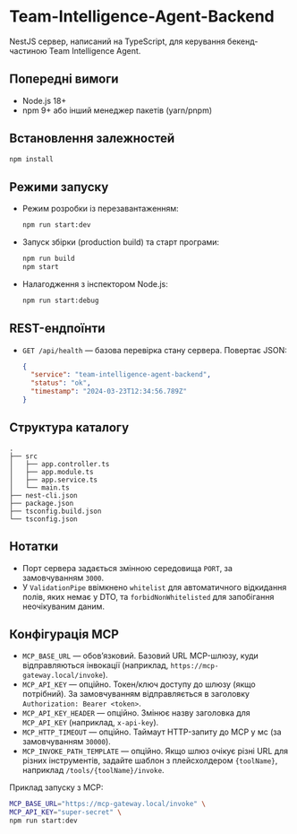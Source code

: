 # Team-Intelligence-Agent-Backend

NestJS сервер, написаний на TypeScript, для керування бекенд-частиною Team Intelligence Agent.

## Попередні вимоги
- Node.js 18+
- npm 9+ або інший менеджер пакетів (yarn/pnpm)

## Встановлення залежностей
```bash
npm install
```

## Режими запуску
- Режим розробки із перезавантаженням:
  ```bash
  npm run start:dev
  ```
- Запуск збірки (production build) та старт програми:
  ```bash
  npm run build
  npm start
  ```
- Налагодження з інспектором Node.js:
  ```bash
  npm run start:debug
  ```

## REST-ендпоїнти
- `GET /api/health` — базова перевірка стану сервера. Повертає JSON:
  ```json
  {
    "service": "team-intelligence-agent-backend",
    "status": "ok",
    "timestamp": "2024-03-23T12:34:56.789Z"
  }
  ```

## Структура каталогу
```
.
├── src
│   ├── app.controller.ts
│   ├── app.module.ts
│   ├── app.service.ts
│   └── main.ts
├── nest-cli.json
├── package.json
├── tsconfig.build.json
└── tsconfig.json
```

## Нотатки
- Порт сервера задається змінною середовища `PORT`, за замовчуванням `3000`.
- У `ValidationPipe` ввімкнено `whitelist` для автоматичного відкидання полів, яких немає у DTO, та `forbidNonWhitelisted` для запобігання неочікуваним даним.

## Конфігурація MCP
- `MCP_BASE_URL` — обовʼязковий. Базовий URL MCP-шлюзу, куди відправляються інвокації (наприклад, `https://mcp-gateway.local/invoke`).
- `MCP_API_KEY` — опційно. Токен/ключ доступу до шлюзу (якщо потрібний). За замовчуванням відправляється в заголовку `Authorization: Bearer <token>`.
- `MCP_API_KEY_HEADER` — опційно. Змінює назву заголовка для `MCP_API_KEY` (наприклад, `x-api-key`).
- `MCP_HTTP_TIMEOUT` — опційно. Таймаут HTTP-запиту до MCP у мс (за замовчуванням `30000`).
- `MCP_INVOKE_PATH_TEMPLATE` — опційно. Якщо шлюз очікує різні URL для різних інструментів, задайте шаблон з плейсхолдером `{toolName}`, наприклад `/tools/{toolName}/invoke`.

Приклад запуску з MCP:

```bash
MCP_BASE_URL="https://mcp-gateway.local/invoke" \
MCP_API_KEY="super-secret" \
npm run start:dev
```
